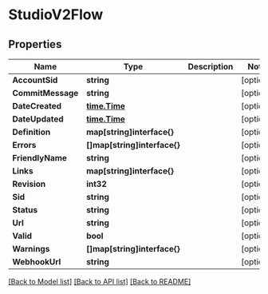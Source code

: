 # StudioV2Flow

## Properties

Name | Type | Description | Notes
------------ | ------------- | ------------- | -------------
**AccountSid** | **string** |  | [optional] 
**CommitMessage** | **string** |  | [optional] 
**DateCreated** | [**time.Time**](time.Time.md) |  | [optional] 
**DateUpdated** | [**time.Time**](time.Time.md) |  | [optional] 
**Definition** | **map[string]interface{}** |  | [optional] 
**Errors** | **[]map[string]interface{}** |  | [optional] 
**FriendlyName** | **string** |  | [optional] 
**Links** | **map[string]interface{}** |  | [optional] 
**Revision** | **int32** |  | [optional] 
**Sid** | **string** |  | [optional] 
**Status** | **string** |  | [optional] 
**Url** | **string** |  | [optional] 
**Valid** | **bool** |  | [optional] 
**Warnings** | **[]map[string]interface{}** |  | [optional] 
**WebhookUrl** | **string** |  | [optional] 

[[Back to Model list]](../README.md#documentation-for-models) [[Back to API list]](../README.md#documentation-for-api-endpoints) [[Back to README]](../README.md)


